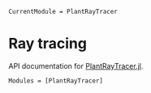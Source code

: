 ```@meta
CurrentModule = PlantRayTracer
```

# Ray tracing

API documentation for [PlantRayTracer.jl](https://github.com/VirtualPlantLab/PlantRayTracer.jl).

```@autodocs
Modules = [PlantRayTracer]
```

